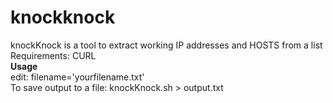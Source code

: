 # knockknock
knockKnock is a tool to extract working IP addresses and HOSTS from a list </br> 
Requirements: CURL </br> 
**Usage** </br>
edit: filename='yourfilename.txt' </br>
To save output to a file: knockKnock.sh > output.txt

